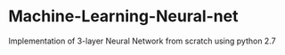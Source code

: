 # Machine-Learning-Neural-net
Implementation of 3-layer Neural Network from scratch using python 2.7
